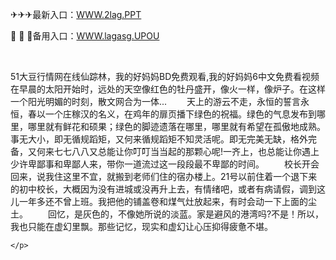 <p>
	✈✈✈最新入口：<a href="http://www.baidu.com/link?url=6MA2SWnO3Raqke39an_0PUxosM6ZrUGzi1BN9tNnlPW&wd">WWW.2lag.PPT</a> 
	<p>
		🦘
🦘
🦘备用入口：<a href="http://www.baidu.com/link?url=6MA2SWnO3Raqke39an_0PUxosM6ZrUGzi1BN9tNnlPW&wd">WWW.lagasg.UPOU</a> 
	</p>
	<p>
		<br />
	</p>
	<p>
		51大豆行情网在线仙踪林，我的好妈妈BD免费观看,我的好妈妈6中文免费看视频在早晨的太阳开始时，远处的天空像红色的牡丹盛开，像火一样，像炉子。在这样一个阳光明媚的时刻，散文网合为一体...
　　天上的游云不走，永恒的誓言永恒，春以一个庄稼汉的名义，在鸡年的扉页播下绿色的祝福。绿色的气息发布到哪里，哪里就有鲜花和硕果；绿色的脚迹遗落在哪里，哪里就有希望在孤傲地成熟。
事无大小，即无循规蹈矩，又何来循规蹈矩不知灵活呢。即无完美无缺，格外完备，又何来七七八八又总能让你叮叮当当起的那颗心呢!一齐上，也总能让你遇上少许卑鄙事和卑鄙人来，带你一道流过这一段段最不卑鄙的时间。
　　校长开会回来，说我住这里不宜，就搬到老师们住的宿办楼上。21号以前住着一个退下来的初中校长，大概因为没有进城或没再升上去，有情绪吧，或者有病请假，调到这儿一年多还不曾上班。我把他的铺盖卷和煤气灶放起来，有时会动一下上面的尘土。
　　回忆，是灰色的，不像她所说的淡蓝。家是避风的港湾吗?不是！所以，我也只能在虚幻里飘。那些记忆，现实和虚幻让心压抑得疲惫不堪。

	</p>
